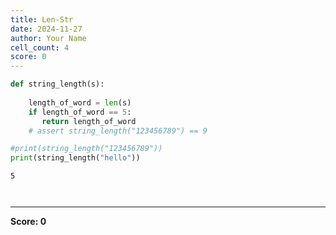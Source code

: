 ```yaml
---
title: Len-Str
date: 2024-11-27
author: Your Name
cell_count: 4
score: 0
---
```


```python
def string_length(s):
    
    length_of_word = len(s)
    if length_of_word == 5:
       return length_of_word
    # assert string_length("123456789") == 9

```


```python
#print(string_length("123456789"))
print(string_length("hello"))
```

    5



```python

```


```python

```


---
**Score: 0**
